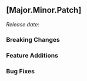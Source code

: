 ## \[Major.Minor.Patch\]
_Release date:_

### Breaking Changes


### Feature Additions


### Bug Fixes
